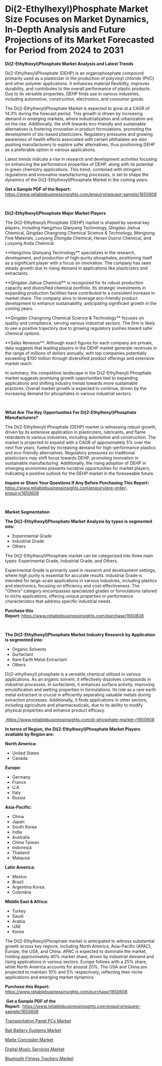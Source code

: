 <p><h1>Di(2-Ethylhexyl)Phosphate Market Size Focuses on Market Dynamics, In-Depth Analysis and Future Projections of its Market Forecasted for Period from 2024 to 2031</h1></p><p><strong>Di(2-Ethylhexyl)Phosphate Market Analysis and Latest Trends</strong></p>
<p><p>Di(2-Ethylhexyl)Phosphate (DEHP) is an organophosphate compound primarily used as a plasticizer in the production of polyvinyl chloride (PVC) and other polymer applications. It enhances material flexibility, improves durability, and contributes to the overall performance of plastic products. Due to its versatile properties, DEHP finds use in various industries, including automotive, construction, electronics, and consumer goods.</p><p>The Di(2-Ethylhexyl)Phosphate Market is expected to grow at a CAGR of 14.3% during the forecast period. This growth is driven by increasing demand in emerging markets, where industrialization and urbanization are on the rise. Additionally, the shift towards eco-friendly and sustainable alternatives is fostering innovation in product formulations, promoting the development of bio-based plasticizers. Regulatory pressures and growing awareness of health effects associated with certain phthalates are also pushing manufacturers to explore safer alternatives, thus positioning DEHP as a preferable option in various applications.</p><p>Latest trends indicate a rise in research and development activities focusing on enhancing the performance properties of DEHP, along with its potential in green chemistry applications. This trend, combined with stringent regulations and innovative manufacturing processes, is set to shape the dynamics of the Di(2-Ethylhexyl)Phosphate Market in the coming years.</p></p>
<p><strong>Get a Sample PDF of the Report:&nbsp;</strong> <a href="https://www.reliablebusinessinsights.com/enquiry/request-sample/1650608?utm_campaign=62&utm_medium=2&utm_source=Github&utm_content=ia&utm_term=26092024&utm_id=di2-ethylhexylphosphate">https://www.reliablebusinessinsights.com/enquiry/request-sample/1650608</a></p>
<p>&nbsp;</p>
<p><strong>Di(2-Ethylhexyl)Phosphate Major Market Players</strong></p>
<p><p>The Di(2-Ethylhexyl) Phosphate (DEHP) market is shaped by several key players, including Hangzhou Qianyang Technology, Qingdao Jiahua Chemical, Qingdao Changrong Chemical Science & Technology, Mengrong Fine Materials, Luoyang Zhongda Chemical, Henan Guorui Chemical, and Luoyang Aoda Chemical. </p><p>**Hangzhou Qianyang Technology** specializes in the research, development, and production of high-purity phosphates, positioning itself as a significant player with a focus on innovation. The company has seen steady growth due to rising demand in applications like plasticizers and extractants.</p><p>**Qingdao Jiahua Chemical** is recognized for its robust production capacity and diversified chemical portfolio. Its strategic investments in expanding production facilities have contributed to a consistent increase in market share. The company aims to leverage eco-friendly product development to enhance sustainability, anticipating significant growth in the coming years.</p><p>**Qingdao Changrong Chemical Science & Technology** focuses on quality and compliance, serving various industrial sectors. The firm is likely to see a positive trajectory due to growing regulatory pushes toward safer chemical options.</p><p>**Sales Revenue**: Although exact figures for each company are private, data suggests that leading players in the DEHP market generate revenues in the range of millions of dollars annually, with top companies potentially exceeding $100 million through diversified product offerings and extensive market reach.</p><p>In summary, the competitive landscape in the Di(2-Ethylhexyl) Phosphate market suggests promising growth opportunities tied to expanding applications and shifting industry trends towards more sustainable practices. Overall market growth is expected to continue, driven by the increasing demand for phosphates in various industrial sectors.</p></p>
<p>&nbsp;</p>
<p><strong>What Are The Key Opportunities For Di(2-Ethylhexyl)Phosphate Manufacturers?</strong></p>
<p><p>The Di(2-Ethylhexyl) Phosphate (DEHP) market is witnessing robust growth, driven by its extensive application in plasticizers, lubricants, and flame retardants in various industries, including automotive and construction. The market is projected to expand with a CAGR of approximately 5% over the next five years, fueled by increasing demand for high-performance plastics and eco-friendly alternatives. Regulatory pressures on traditional plasticizers may shift focus towards DEHP, promoting innovation in sustainable manufacturing. Additionally, the rising adoption of DEHP in emerging economies presents lucrative opportunities for market players, indicating a positive outlook for the DEHP market in the foreseeable future.</p></p>
<p><strong>Inquire or Share Your Questions If Any Before Purchasing This Report:</strong> <a href="https://www.reliablebusinessinsights.com/enquiry/pre-order-enquiry/1650608?utm_campaign=62&utm_medium=2&utm_source=Github&utm_content=ia&utm_term=26092024&utm_id=di2-ethylhexylphosphate">https://www.reliablebusinessinsights.com/enquiry/pre-order-enquiry/1650608</a></p>
<p>&nbsp;</p>
<p><strong>Market Segmentation</strong></p>
<p><strong>The Di(2-Ethylhexyl)Phosphate Market Analysis by types is segmented into:</strong></p>
<p><ul><li>Experimental Grade</li><li>Industrial Grade</li><li>Others</li></ul></p>
<p><p>The Di(2-Ethylhexyl)Phosphate market can be categorized into three main types: Experimental Grade, Industrial Grade, and Others. </p><p>Experimental Grade is primarily used in research and development settings, where high purity is essential for accurate results. Industrial Grade is intended for large-scale applications in various industries, including plastics and electronics, focusing on efficiency and cost-effectiveness. The "Others" category encompasses specialized grades or formulations tailored to niche applications, offering unique properties or performance characteristics that address specific industrial needs.</p></p>
<p><strong>Purchase this Report:&nbsp;</strong><a href="https://www.reliablebusinessinsights.com/purchase/1650608?utm_campaign=62&utm_medium=2&utm_source=Github&utm_content=ia&utm_term=26092024&utm_id=di2-ethylhexylphosphate">https://www.reliablebusinessinsights.com/purchase/1650608</a></p>
<p>&nbsp;</p>
<p><strong>The Di(2-Ethylhexyl)Phosphate Market Industry Research by Application is segmented into:</strong></p>
<p><ul><li>Organic Solvents</li><li>Surfactant</li><li>Rare Earth Metal Extractant</li><li>Others</li></ul></p>
<p><p>Di(2-ethylhexyl) phosphate is a versatile chemical utilized in various applications. As an organic solvent, it effectively dissolves compounds in industrial processes. In surfactants, it enhances surface activity, improving emulsification and wetting properties in formulations. Its role as a rare earth metal extractant is crucial in efficiently separating valuable metals during extraction processes. Additionally, it finds applications in other sectors, including agriculture and pharmaceuticals, due to its ability to modify physical properties and enhance product efficacy.</p></p>
<p><a href="https://www.reliablebusinessinsights.com/di-phosphate-market-r1650608?utm_campaign=62&utm_medium=2&utm_source=Github&utm_content=ia&utm_term=26092024&utm_id=di2-ethylhexylphosphate">&nbsp;https://www.reliablebusinessinsights.com/di-phosphate-market-r1650608</a></p>
<p><strong>In terms of Region, the Di(2-Ethylhexyl)Phosphate Market Players available by Region are:</strong></p>
<p>
    <p> <strong> North America: </strong>
        <ul>
            <li>United States</li>
            <li>Canada</li>
        </ul>
        </p> 
    <p> <strong> Europe: </strong>
        <ul>
            <li>Germany</li>
            <li>France</li>
            <li>U.K.</li>
            <li>Italy</li>
            <li>Russia</li>
        </ul>
        </p> 
    <p> <strong> Asia-Pacific: </strong>
        <ul>
            <li>China</li>
            <li>Japan</li>
            <li>South Korea</li>
            <li>India</li>
            <li>Australia</li>
            <li>China Taiwan</li>
            <li>Indonesia</li>
            <li>Thailand</li>
            <li>Malaysia</li>
        </ul>
        </p> 
    <p> <strong> Latin America: </strong>
        <ul>
            <li>Mexico</li>
            <li>Brazil</li>
            <li>Argentina Korea</li>
            <li>Colombia</li>
        </ul>
        </p> 
    <p> <strong> Middle East & Africa: </strong>
        <ul>
            <li>Turkey</li>
            <li>Saudi</li>
            <li>Arabia</li>
            <li>UAE</li>
            <li>Korea</li>
        </ul>
    </p>
    </p>
<p><p>The Di(2-Ethylhexyl)Phosphate market is anticipated to witness substantial growth across key regions, including North America, Asia-Pacific (APAC), Europe, the USA, and China. APAC is expected to dominate the market, holding approximately 40% market share, driven by industrial demand and rising applications in various sectors. Europe follows with a 25% share, while North America accounts for around 20%. The USA and China are projected to maintain 10% and 5% respectively, reflecting their niche applications and emerging market dynamics.</p></p>
<p><strong>Purchase this Report: </strong><a href="https://www.reliablebusinessinsights.com/purchase/1650608?utm_campaign=62&utm_medium=2&utm_source=Github&utm_content=ia&utm_term=26092024&utm_id=di2-ethylhexylphosphate">https://www.reliablebusinessinsights.com/purchase/1650608</a></p>
<p>&nbsp;<strong>Get a Sample PDF of the Report:&nbsp;&nbsp;</strong><a href="https://www.reliablebusinessinsights.com/enquiry/request-sample/1650608?utm_campaign=62&utm_medium=2&utm_source=Github&utm_content=ia&utm_term=26092024&utm_id=di2-ethylhexylphosphate">https://www.reliablebusinessinsights.com/enquiry/request-sample/1650608</a></p>
<p><strong></strong></p>
<p><p><a href="https://github.com/SanjidaMahmud54/Market-Research-Report-List-1/blob/main/transportation-panel-pcs-market.md?utm_campaign=62&utm_medium=2&utm_source=Github&utm_content=ia&utm_term=26092024&utm_id=di2-ethylhexylphosphate">Transportation Panel PCs Market</a></p><p><a href="https://github.com/WashimHussain441/Market-Research-Report-List-1/blob/main/rail-battery-systems-market.md?utm_campaign=62&utm_medium=2&utm_source=Github&utm_content=ia&utm_term=26092024&utm_id=di2-ethylhexylphosphate">Rail Battery Systems Market</a></p><p><a href="https://issuu.com/reportprime-2/docs/matte-concealer-market-size-2030.pp_5883d86232693e?utm_campaign=62&utm_medium=2&utm_source=Github&utm_content=ia&utm_term=26092024&utm_id=di2-ethylhexylphosphate">Matte Concealer Market</a></p><p><a href="https://www.linkedin.com/pulse/digital-music-services-market-research-report-includes-analysis-ju9tf?trackingId=4tczQl3zR5WYuoIKFf%2FcAA%3D%3D&utm_campaign=62&utm_medium=2&utm_source=Github&utm_content=ia&utm_term=26092024&utm_id=di2-ethylhexylphosphate">Digital Music Services Market</a></p><p><a href="https://issuu.com/reportprime-2/docs/bluetooth-fitness-trackers-market-s_4bf742ae6543e0?utm_campaign=62&utm_medium=2&utm_source=Github&utm_content=ia&utm_term=26092024&utm_id=di2-ethylhexylphosphate">Bluetooth Fitness Trackers Market</a></p></p>